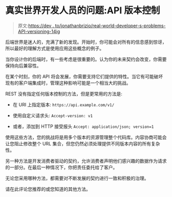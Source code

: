 # 真实世界开发人员的问题:API 版本控制

> 原文:[https://dev . to/jonathanbrizio/real-world-developer-s-problems-API-versioning-14ig](https://dev.to/jonathanbrizio/real-world-developer-s-problems-api-versioning-14ig)

后端世界是迷人的，充满了新的发现。开始时，你可能会对所有的信息感到惊讶，所以最好的理解方式是使用应用这些概念的例子。

当你设计你的后端时，有一些考虑是很重要的。认为你的未来契约会改变，你需要保持向后兼容性。

在某个时刻，你的 API 将会发展，你需要支持它们提供的特性。当它有可能破坏现有的客户端集成时，管理这种影响可能是一个相当大的挑战。

REST 没有指定任何版本控制的方法，但是更常用的方法是:

*   在 URI 上指定版本:
    `https://api.example.com/v1/`

*   使用自定义请求头:
    `Accept-version: v1`

*   或者，添加到 HTTP 接受报头
    `Accept: application/json; version=1`

使用这些方法，您的挑战将是用多个版本的资源管理整个代码库。内容协商可能会让您阻止修改整个 URL 集合，但您仍然必须处理提供不同版本内容的所有复杂性。

另一种方法是开发消费者驱动的契约，允许消费者声明他们感兴趣的数据作为请求的一部分。在最后一种情况下，你把责任委托给了客户。

无论您采用哪种方法，都需要对不断发展的契约进行一致和积极的治理。

请在此评论您推荐的或您知道的其他方法。